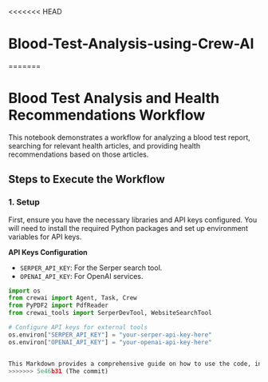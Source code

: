 <<<<<<< HEAD
# Blood-Test-Analysis-using-Crew-AI
=======
# Blood Test Analysis and Health Recommendations Workflow

This notebook demonstrates a workflow for analyzing a blood test report, searching for relevant health articles, and providing health recommendations based on those articles.

## Steps to Execute the Workflow

### 1. Setup

First, ensure you have the necessary libraries and API keys configured. You will need to install the required Python packages and set up environment variables for API keys.

**API Keys Configuration**

- `SERPER_API_KEY`: For the Serper search tool.
- `OPENAI_API_KEY`: For OpenAI services.

```python
import os
from crewai import Agent, Task, Crew
from PyPDF2 import PdfReader
from crewai_tools import SerperDevTool, WebsiteSearchTool

# Configure API keys for external tools
os.environ["SERPER_API_KEY"] = "your-serper-api-key-here"
os.environ["OPENAI_API_KEY"] = "your-openai-api-key-here"


This Markdown provides a comprehensive guide on how to use the code, including setup instructions, code cells, and additional information about required libraries and documentation.
>>>>>>> 5e46b31 (The commit)

